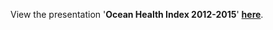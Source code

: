 View the presentation '**Ocean Health Index 2012-2015**' [**here**](http://htmlpreview.github.io/?https://github.com/OHI-Science/ohimanual/blob/master/tutorials/ohi_2012_2015/ohi_2012_2015_20mins.html#1).
